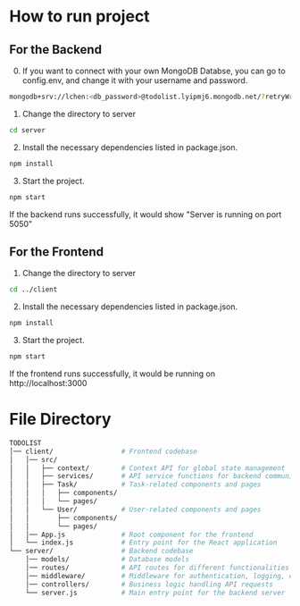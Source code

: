 # How to run project
## For the Backend
0. If you want to connect with your own MongoDB Databse, you can go to config.env, and change it with your username and password.
```bash
mongodb+srv://lchen:<db_password>@todolist.lyipmj6.mongodb.net/?retryWrites=true&w=majority&appName=ToDoList
```

1. Change the directory to server
```bash
cd server
```
2. Install the necessary dependencies listed in package.json.
```bash
npm install
```
3. Start the project. 
```bash
npm start
```
If the backend runs successfully, it would show "Server is running on port 5050"

## For the Frontend
1. Change the directory to server
```bash
cd ../client
```
2. Install the necessary dependencies listed in package.json.
```bash
npm install
```
3. Start the project. 
```bash
npm start
```
If the frontend runs successfully, it would be running on http://localhost:3000

# File Directory
```bash
TODOLIST
│── client/                 # Frontend codebase
│   │── src/  
│   │   ├── context/        # Context API for global state management
│   │   ├── services/       # API service functions for backend communication
│   │   ├── Task/           # Task-related components and pages
│   │   │   ├── components/ 
│   │   │   └── pages/      
│   │   └── User/           # User-related components and pages
│   │       ├── components/
│   │       └── pages/
│   │── App.js              # Root component for the frontend
│   └── index.js            # Entry point for the React application
└── server/                 # Backend codebase
    │── models/             # Database models
    │── routes/             # API routes for different functionalities
    │── middleware/         # Middleware for authentication, logging, etc.
    │── controllers/        # Business logic handling API requests
    └── server.js           # Main entry point for the backend server
```

